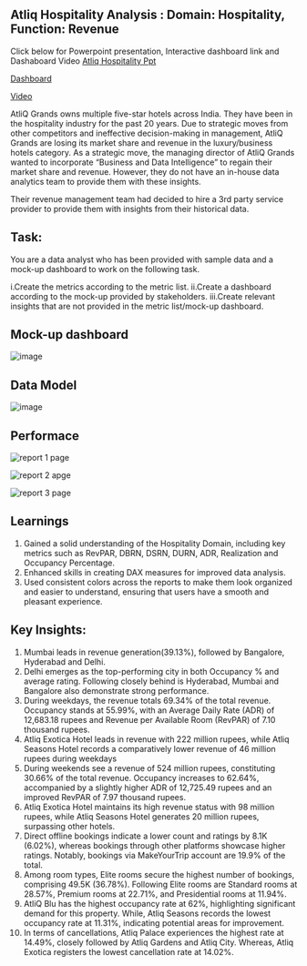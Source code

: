 ## Atliq Hospitality Analysis : Domain: Hospitality,  Function: Revenue

Click below for Powerpoint presentation, Interactive dashboard link and Dashaboard Video
[Atliq Hospitality Ppt](https://github.com/SameeraKota/Atliq-Hospitality-Analysis/blob/main/Atliq%20Hospitality%20Analysis%20PPT.pdf)

[Dashboard](https://github.com/SameeraKota/Atliq-Hospitality-Analysis/blob/main/Atliq%20Hospitality%20Project.pbix)

[Video](https://youtu.be/PyZTRwUYIPw)

AtliQ Grands owns multiple five-star hotels across India. They have been in the hospitality industry for the past 20 years. Due to strategic moves from other competitors and ineffective decision-making in management, AtliQ Grands are losing its market share and revenue in the luxury/business hotels category. As a strategic move, the managing director of AtliQ Grands wanted to incorporate “Business and Data Intelligence” to regain their market share and revenue. However, they do not have an in-house data analytics team to provide them with these insights.

Their revenue management team had decided to hire a 3rd party service provider to provide them with insights from their historical data.

## Task:  
You are a data analyst who has been provided with sample data and a mock-up dashboard to work on the following task. 

i.Create the metrics according to the metric list.
ii.Create a dashboard according to the mock-up provided by stakeholders.
iii.Create relevant insights that are not provided in the metric list/mock-up dashboard.

## Mock-up dashboard 
![image](https://github.com/SameeraKota/Atliq-Hospitality-Analysis/assets/151723407/b88af21f-12b3-4024-959b-74c2083244bf)

## Data Model 
![image](https://github.com/SameeraKota/Atliq-Hospitality-Analysis/assets/151723407/8ef8851a-7d80-4dec-aca0-fab35d3892b9)

## Performace 

![report 1 page ](https://github.com/SameeraKota/Atliq-Hospitality-Analysis/assets/151723407/4614bee0-3ae6-4e9b-b059-f18ee1eb73ef)

![report 2 apge ](https://github.com/SameeraKota/Atliq-Hospitality-Analysis/assets/151723407/16d48548-244d-43fd-8d57-94b28d2282bc)

![report 3 page](https://github.com/SameeraKota/Atliq-Hospitality-Analysis/assets/151723407/46184ba5-6d05-4d4b-a9cf-40f0f3b7a2d0)

## Learnings
1. Gained a solid understanding of the Hospitality Domain, including key metrics such as RevPAR, DBRN, DSRN, DURN, ADR, Realization and Occupancy Percentage.
2. Enhanced skills in creating DAX measures for improved data analysis.
3. Used consistent colors across the reports to make them look organized and easier to understand, ensuring that users have a smooth and pleasant experience.

## Key Insights: 

1. Mumbai leads in revenue generation(39.13%), followed by Bangalore, Hyderabad and Delhi.
2. Delhi emerges as the top-performing city in both Occupancy % and average rating. Following closely behind is Hyderabad, Mumbai and Bangalore also demonstrate strong performance.
3. During weekdays, the revenue totals 69.34% of the total revenue. Occupancy stands at 55.99%, with an Average Daily Rate (ADR) of 12,683.18 rupees and Revenue per Available Room (RevPAR) of 7.10 thousand rupees. 
4. Atliq Exotica Hotel leads in revenue with 222 million rupees, while Atliq Seasons Hotel records a comparatively lower revenue of 46 million rupees during weekdays 
5. During weekends see a revenue of 524 million rupees, constituting 30.66% of the total revenue. Occupancy increases to 62.64%, accompanied by a slightly higher ADR of 12,725.49 rupees and an improved RevPAR of 7.97 thousand rupees.
6. Atliq Exotica Hotel maintains its high revenue status with 98 million rupees, while Atliq Seasons Hotel generates 20 million rupees, surpassing other hotels. 
7. Direct offline bookings indicate a lower count and ratings by 8.1K (6.02%), whereas bookings through other platforms showcase higher ratings. Notably, bookings via MakeYourTrip account are 19.9% of the total. 
8. Among room types, Elite rooms secure the highest number of bookings, comprising 49.5K (36.78%). Following Elite rooms are Standard rooms at 28.57%, Premium rooms at 22.71%, and Presidential rooms at 11.94%.
9. AtliQ Blu has the highest occupancy rate at 62%, highlighting significant demand for this property. While, Atliq Seasons records the lowest occupancy rate at 11.31%, indicating potential areas for improvement. 
10. In terms of cancellations, Atliq Palace experiences the highest rate at 14.49%, closely followed by Atliq Gardens and Atliq City. Whereas, Atliq Exotica registers the lowest cancellation rate at 14.02%. 








